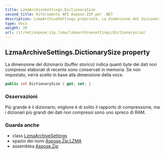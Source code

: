 ```yaml
---
title: LzmaArchiveSettings.DictionarySize
second_title: Riferimento API Aspose.ZIP per .NET
description: LzmaArchiveSettings proprietà. La dimensione del dizionario buffer storico indica quanti byte dei dati non compressi elaborati di recente sono conservati in memoria. Se non impostato verrà scelto in base alla dimensione della voce.
type: docs
weight: 20
url: /it/net/aspose.zip.lzma/lzmaarchivesettings/dictionarysize/
---
```

## LzmaArchiveSettings.DictionarySize property

La dimensione del dizionario (buffer storico) indica quanti byte dei dati non compressi elaborati di recente sono conservati in memoria. Se non impostato, verrà scelto in base alla dimensione della voce.

```csharp
public int DictionarySize { get; set; }
```

### Osservazioni

Più grande è il dizionario, migliore è di solito il rapporto di compressione, ma i dizionari più grandi dei dati non compressi sono uno spreco di RAM.

### Guarda anche

* class [LzmaArchiveSettings](../)
* spazio dei nomi [Aspose.Zip.LZMA](../../lzmaarchivesettings/)
* assemblea [Aspose.Zip](../../../)


